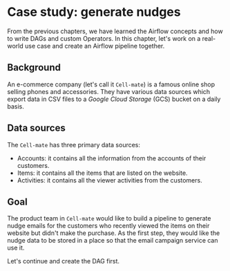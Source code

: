 # Case study: generate nudges

From the previous chapters, we have learned the Airflow concepts and how to write DAGs and custom Operators. In this chapter, let's work on a real-world use case and create an Airflow pipeline together.

## Background

An e-commerce company (let's call it `Cell-mate`) is a famous online shop selling phones and accessories. They have various data sources which export data in CSV files to a _Google Cloud Storage_ (GCS) bucket on a daily basis.

## Data sources

The `Cell-mate` has three primary data sources:

- Accounts: it contains all the information from the accounts of their customers.
- Items: it contains all the items that are listed on the <!-- textlint-disable terminology -->website<!-- textlint-enable -->.
- Activities: it contains all the viewer activities from the customers.

## Goal

The product team in `Cell-mate` would like to build a pipeline to generate nudge emails for the customers who recently viewed the items on their <!-- textlint-disable terminology -->website<!-- textlint-enable --> but didn't make the purchase. As the first step, they would like the nudge data to be stored in a place so that the email campaign service can use it.

Let's continue and create the DAG first.
